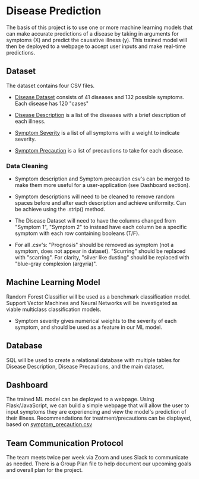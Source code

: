 # Disease Prediction

The basis of this project is to use one or more machine learning models that can make accurate predictions of a disease by taking in arguments for symptoms (X) and predict the causative illness (y). This trained model will then be deployed to a webpage to accept user inputs and make real-time predictions.

## Dataset

The dataset contains four CSV files.

* [Disease Dataset](https://www.kaggle.com/datasets/itachi9604/disease-symptom-description-dataset) consists of 41 diseases and 132 possible symptoms. Each disease has 120 "cases"

* [Disease Description](./Data/symptom_Description.csv) is a list of the diseases with a brief description of each illness.

* [Symptom Severity](/Data/Symptom-severity.csv) is a list of all symptoms with a weight to indicate severity.

* [Symptom Precaution](./Data/symptom_precaution.csv) is a list of precautions to take for each disease.


### Data Cleaning

* Symptom description and Symptom precaution csv's can be merged to make them more useful for a user-application (see Dashboard section).

* Symptom descriptions will need to be cleaned to remove random spaces before and after each description and achieve uniformity. Can be achieve using the .strip() method.

* The Disease Dataset will need to have the columns changed from "Symptom 1", "Symptom 2" to instead have each column be a specific symptom with each row containing booleans (T/F).

* For all .csv's: "Prognosis" should be removed as symptom (not a symptom, does not appear in dataset). "Scurring" should be replaced with "scarring". For clarity, "silver like dusting" should be replaced with "blue-gray complexion (argyria)".

## Machine Learning Model

Random Forest Classifier will be used as a benchmark classification model. Support Vector Machines and Neural Networks will be investigated as viable multiclass classification models.

* Symptom severity gives numerical weights to the severity of each symptom, and should be used as a feature in our ML model.

## Database

SQL will be used to create a relational database with multiple tables for Disease Description, Disease Precautions, and the main dataset.

## Dashboard
The trained ML model can be deployed to a webpage. Using Flask/JavaScript, we can build a simple webpage that will allow the user to input symptoms they are experiencing and view the model's prediction of their illness. Recommendations for treatment/precautions can be displayed, based on [symptom_precaution.csv](./Data/symptom_precaution.csv) 

## Team Communication Protocol
The team meets twice per week via Zoom and uses Slack to communicate as needed. There is a Group Plan file to help document our upcoming goals and overall plan for the project.
